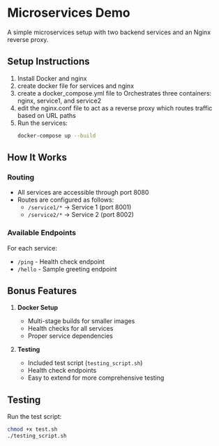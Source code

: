 # Microservices Demo

A simple microservices setup with two backend services and an Nginx reverse proxy.

## Setup Instructions

1. Install Docker and nginx
2. create docker file for services and nginx
3. create a docker_compose.yml file to Orchestrates three containers: nginx, service1, and service2
4. edit the nginx.conf file to  act as a reverse proxy which routes traffic based on URL paths
6. Run the services:
   ```bash
   docker-compose up --build
   ```

## How It Works

### Routing
- All services are accessible through port 8080
- Routes are configured as follows:
  - `/service1/*` → Service 1 (port 8001)
  - `/service2/*` → Service 2 (port 8002)

### Available Endpoints
For each service:
- `/ping` - Health check endpoint
- `/hello` - Sample greeting endpoint

## Bonus Features

1. **Docker Setup**
   - Multi-stage builds for smaller images
   - Health checks for all services
   - Proper service dependencies

2. **Testing**
   - Included test script (`testing_script.sh`)
   - Health check endpoints
   - Easy to extend for more comprehensive testing

## Testing

Run the test script:
```bash
chmod +x test.sh
./testing_script.sh
```